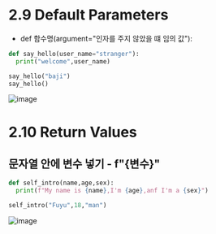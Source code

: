 # 2.9 Default Parameters
- def 함수명(argument="인자를 주지 않았을 떄 임의 값"):
```py
def say_hello(user_name="stranger"):
  print("welcome",user_name)

say_hello("baji")
say_hello()
```

![image](https://user-images.githubusercontent.com/99578725/187718673-665be389-2573-4349-9ab6-ccacd328b2f0.png)

# 2.10 Return Values 
## 문자열 안에 변수 넣기 - f"{변수}"
```py
def self_intro(name,age,sex):
  print(f"My name is {name},I'm {age},anf I'm a {sex}")

self_intro("Fuyu",18,"man")
```
![image](https://user-images.githubusercontent.com/99578725/187721157-4b1260f0-7e64-4ce7-a298-8bfe9691bd08.png)



